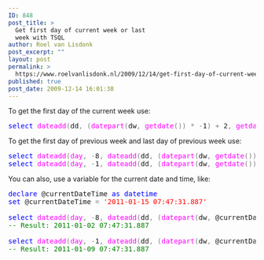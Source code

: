 ```yaml
---
ID: 848
post_title: >
  Get first day of current week or last
  week with TSQL
author: Roel van Lisdonk
post_excerpt: ""
layout: post
permalink: >
  https://www.roelvanlisdonk.nl/2009/12/14/get-first-day-of-current-week-or-last-week-with-tsql/
published: true
post_date: 2009-12-14 16:01:38
---
```

To get the first day of the current week use:
<pre class="code"><span style="color: blue;">select </span><span style="color: magenta;">dateadd</span><span style="color: gray;">(</span>dd<span style="color: gray;">, (</span><span style="color: magenta;">datepart</span><span style="color: gray;">(</span>dw<span style="color: gray;">, </span><span style="color: magenta;">getdate</span><span style="color: gray;">()) * -</span>1<span style="color: gray;">) + </span>2<span style="color: gray;">, </span><span style="color: magenta;">getdate</span><span style="color: gray;">())</span></pre>
To get the first day of previous week and last day of previous week use:
<pre class="code"><span style="color: blue;">select </span><span style="color: magenta;">dateadd</span><span style="color: gray;">(</span><span style="color: magenta;">day</span><span style="color: gray;">, -</span>8<span style="color: gray;">, </span><span style="color: magenta;">dateadd</span><span style="color: gray;">(</span>dd<span style="color: gray;">, (</span><span style="color: magenta;">datepart</span><span style="color: gray;">(</span>dw<span style="color: gray;">, </span><span style="color: magenta;">getdate</span><span style="color: gray;">()) * -</span>1<span style="color: gray;">) + </span>2<span style="color: gray;">, </span><span style="color: magenta;">getdate</span><span style="color: gray;">()))
</span><span style="color: blue;">select </span><span style="color: magenta;">dateadd</span><span style="color: gray;">(</span><span style="color: magenta;">day</span><span style="color: gray;">, -</span>1<span style="color: gray;">, </span><span style="color: magenta;">dateadd</span><span style="color: gray;">(</span>dd<span style="color: gray;">, (</span><span style="color: magenta;">datepart</span><span style="color: gray;">(</span>dw<span style="color: gray;">, </span><span style="color: magenta;">getdate</span><span style="color: gray;">()) * -</span>1<span style="color: gray;">) + </span>2<span style="color: gray;">, </span><span style="color: magenta;">getdate</span><span style="color: gray;">()))</span></pre>
You can also, use a variable for the current date and time, like:
<pre class="code"><span style="color: blue;">declare </span>@currentDateTime <span style="color: blue;">as datetime
set </span>@currentDateTime <span style="color: gray;">= </span><span style="color: red;">'2011-01-15 07:47:31.887' 

</span><span style="color: blue;">select </span><span style="color: magenta;">dateadd</span><span style="color: gray;">(</span><span style="color: magenta;">day</span><span style="color: gray;">, -</span>8<span style="color: gray;">, </span><span style="color: magenta;">dateadd</span><span style="color: gray;">(</span>dd<span style="color: gray;">, (</span><span style="color: magenta;">datepart</span><span style="color: gray;">(</span>dw<span style="color: gray;">, </span>@currentDateTime<span style="color: gray;">) * -</span>1<span style="color: gray;">) + </span>2<span style="color: gray;">, </span>@currentDateTime<span style="color: gray;">))
</span><span style="color: green;">-- Result: 2011-01-02 07:47:31.887

</span><span style="color: blue;">select </span><span style="color: magenta;">dateadd</span><span style="color: gray;">(</span><span style="color: magenta;">day</span><span style="color: gray;">, -</span>1<span style="color: gray;">, </span><span style="color: magenta;">dateadd</span><span style="color: gray;">(</span>dd<span style="color: gray;">, (</span><span style="color: magenta;">datepart</span><span style="color: gray;">(</span>dw<span style="color: gray;">, </span>@currentDateTime<span style="color: gray;">) * -</span>1<span style="color: gray;">) + </span>2<span style="color: gray;">, </span>@currentDateTime<span style="color: gray;">))
</span><span style="color: green;">-- Result: 2011-01-09 07:47:31.887</span></pre>